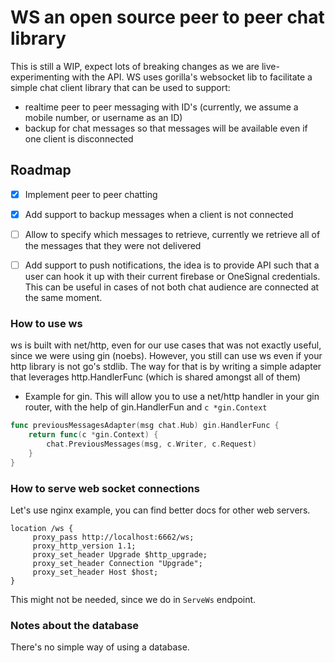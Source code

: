 # WS an open source peer to peer chat library

This is still a WIP, expect lots of breaking changes as we are live-experimenting with the API. WS uses gorilla's websocket lib to facilitate a simple chat client library that can be used to support:

- realtime peer to peer messaging with ID's (currently, we assume a mobile number, or username as an ID)
- backup for chat messages so that messages will be available even if one client is disconnected

## Roadmap

- [x] Implement peer to peer chatting
- [x] Add support to backup messages when a client is not connected
- [ ] Allow to specify which messages to retrieve, currently we retrieve all of the messages that they were not delivered
- [ ] Add support to push notifications, the idea is to provide API such that a user can hook it up with their current firebase or OneSignal credentials. This can be useful in cases of not both chat audience are connected at the same moment. 


### How to use ws

ws is built with net/http, even for our use cases that was not exactly useful, since we were using gin (noebs). However, you still can use ws even if your http library is not go's stdlib. The way for that is by writing a simple adapter that leverages http.HandlerFunc (which is shared amongst all of them)

- Example for gin. This will allow you to use a net/http handler in your gin router, with the help of gin.HandlerFun and `c *gin.Context`

``` go
func previousMessagesAdapter(msg chat.Hub) gin.HandlerFunc {
	return func(c *gin.Context) {
		chat.PreviousMessages(msg, c.Writer, c.Request)
	}
}
```

### How to serve web socket connections

Let's use nginx example, you can find better docs for other web servers.

```nginx
location /ws {
     proxy_pass http://localhost:6662/ws;
     proxy_http_version 1.1;
     proxy_set_header Upgrade $http_upgrade;
     proxy_set_header Connection "Upgrade";
     proxy_set_header Host $host;
}
```
This might not be needed, since we do in `ServeWs` endpoint.

### Notes about the database

There's no simple way of using a database.


